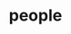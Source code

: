 ---
layout: profiles
permalink: /people/
title: people
description: Collaborated with
nav: true
nav_order: 6

profiles:
  # if you want to include more than one profile, just replicate the following block
  # and create one content file for each profile inside _pages/
  - align: right
    image: Themis.jpg
    content: about_themis.md
    image_circular: false # crops the image to make it circular
    more_info: >
      45 Rue Des Saints-Peres
      Paris 75006, France
  - align: left
    image: Paul.jpg
    content: about_Paul.md
    image_circular: false # crops the image to make it circular
    more_info: >
      Inria, Paris, France
  - align: right
    image: Ren.jpg
    content: about_Ren.md
    image_circular: false # crops the image to make it circular
    more_info: >
      The Chinese University of Hong Kong
  - align: left
    image: Lalith.jpg
    content: about_Lalith.md
    image_circular: false # crops the image to make it circular
    more_info: >
      National University of Singapore
  - align: right
    image: Arun.jpg
    content: about_Arun.md
    image_circular: false # crops the image to make it circular
    more_info: >
      Data Science, IIT Madras
  - align: left
    image: goyal.jpg
    content: about_goyal.md
    image_circular: false # crops the image to make it circular
    more_info: >
      Chemical Engineering, IIT Madras
---
